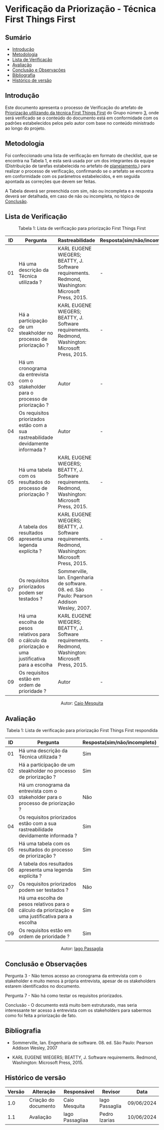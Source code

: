 # Verificação da Priorização - Técnica First Things First

## Sumário
* [Introdução](#Introdução)
* [Metodologia](#Metodologia)
* [Lista de Verificação](#Lista-de-Verificação)
* [Avaliação](#Avaliação)
* [Conclusão e Observações](#Conclusão-e-Observações)
* [Bibliografia](#bibliografia)
* [Histórico de versão](#Histórico-de-versão)

## Introdução

Este documento apresenta o processo de Verificação do artefato de [Priorização utilizando da técnica First Things First](https://requisitos-de-software.github.io/2024.1-Correios/priorizacao/tecnicas/firstThingsFirst/) do Grupo número [3](https://requisitos-de-software.github.io/2024.1-Correios/), onde será verificado se o conteúdo do documento está em conformidade com os padrões estabelecidos pelos pelo autor com base no conteúdo ministrado ao longo do projeto.


## Metodologia 

Foi confeccionado uma lista de verificação em formato de checklist, que se encontra na Tabela 1, e esta será usada por um dos integrantes da equipe (Distribuição de tarefas estabelecida no artefato de [planejamento.](https://requisitos-de-software.github.io/2024.1-CarteiradeTrabalhoDigital/#/verificacao/grupo3/Planejamento)) para realizar o processo de verificação, confirmando se o artefato se encontra em conformidade com os parâmetros estabelecidos, e em seguida apontada as correções que devem ser feitas.

A Tabela deverá ser preenchida com sim, não ou incompleta e a resposta deverá ser detalhada, em caso de não ou incompleta, no tópico de [Conclusão](#Conclusão-e-Observações).

## Lista de Verificação



<center>
Tabela 1: Lista de verificação para priorização First Things First 

|ID|Pergunta|Rastreabilidade|Resposta(sim/não/incompleto)|
|-|-|-|-|
|01|Há uma descrição da Técnica utilizada ? | KARL EUGENE WIEGERS; BEATTY, J. Software requirements. Redmond, Washington: Microsoft Press, 2015.|  -|
|02|Há a participação de um steakholder no processo de priorização ? |KARL EUGENE WIEGERS; BEATTY, J. Software requirements. Redmond, Washington: Microsoft Press, 2015. |  -|
|03|Há um cronograma da entrevista com o stakeholder para o processo de priorização ?|Autor | -|
|04|Os requisitos priorizados estão com a sua rastreabilidade devidamente informada ?|Autor |  -|
|05|Há uma tabela com os resultados do processo de priorização ?| KARL EUGENE WIEGERS; BEATTY, J. Software requirements. Redmond, Washington: Microsoft Press, 2015.| -|
|06 | A tabela dos resultados apresenta uma legenda explícita ?|KARL EUGENE WIEGERS; BEATTY, J. Software requirements. Redmond, Washington: Microsoft Press, 2015. |-|
|07| Os requisitos priorizados podem ser testados ? | Sommerville, Ian. Engenharia de software. 08. ed. São Paulo: Pearson Addison Wesley, 2007.|-|
|08 | Há uma escolha de pesos relativos para o cálculo da priorização e uma justificativa para a escolha  |KARL EUGENE WIEGERS; BEATTY, J. Software requirements. Redmond, Washington: Microsoft Press, 2015. | -|
|09| Os requisitos estão em ordem de prioridade ?  |Autor | -|


Autor: [Caio Mesquita](https://github.com/Caiomesvie)

</center>


## Avaliação

<center>
Tabela 1: Lista de verificação para priorização First Things First respondida

|ID|Pergunta|Resposta(sim/não/incompleto)|
|-|-|-|
|01|Há uma descrição da Técnica utilizada ? | Sim |
|02|Há a participação de um steakholder no processo de priorização ? | Sim |
|03|Há um cronograma da entrevista com o stakeholder para o processo de priorização ?| Não |
|04|Os requisitos priorizados estão com a sua rastreabilidade devidamente informada ?| Sim |
|05|Há uma tabela com os resultados do processo de priorização ?| Sim |
|06 | A tabela dos resultados apresenta uma legenda explícita ?| Sim |
|07| Os requisitos priorizados podem ser testados ? | Não |
|08 | Há uma escolha de pesos relativos para o cálculo da priorização e uma justificativa para a escolha  | Sim |
|09| Os requisitos estão em ordem de prioridade ?  | Sim |


Autor: [Iago Passaglia](github.com/Paxxaglia)

</center>

## Conclusão e Observações

Pergunta 3 - Não temos acesso ao cronograma da entrevista com o stakeholder e muito menos à própria entrevista, apesar de os stakeholders estarem identificados no documento.

Pergunta 7 - Não há como testar os requisitos priorizados.

Conclusão - O documento está muito bem estruturado, mas seria interessante ter acesso à entrevista com os stakeholders para sabermos como foi feita a priorização de fato.

## Bibliografia

- Sommerville, Ian. Engenharia de software. 08. ed. São Paulo: Pearson Addison Wesley, 2007

- KARL EUGENE WIEGERS; BEATTY, J. Software requirements. Redmond, Washington: Microsoft Press, 2015.



## Histórico de versão
| Versão | Alteração                           | Responsável     | Revisor         | Data       |
| ------ | ----------------------------------- | --------------- | --------------- | ---------- |
| 1.0    | Criação do documento                | Caio Mesquita   |  Iago Passaglia | 09/06/2024 |
| 1.1    | Avaliação             | Iago Passagliaa  |  Pedro Izarias| 10/06/2024 |
